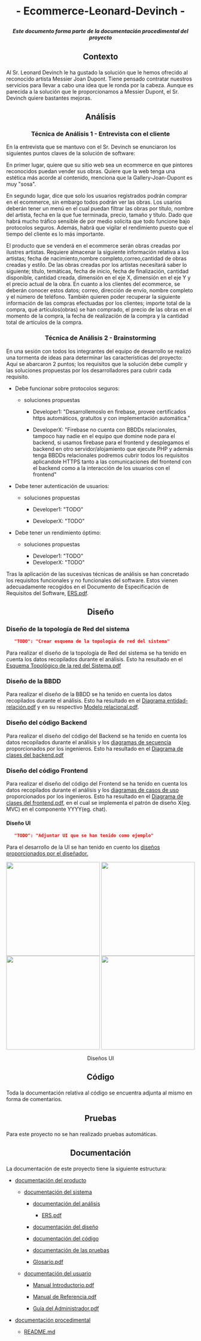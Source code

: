 # <p align="center"> - Ecommerce-Leonard-Devinch - </p>
##### <p align="center"> _Este documento forma parte de la documentación procedimental del proyecto_ </p>
## <p align="center"> Contexto </p>

Al Sr. Leonard Devinch le ha gustado la solución que le hemos ofrecido al reconocido artista Messier Joan Dupont. Tiene pensado contratar nuestros servicios para llevar a cabo una idea que le ronda por la cabeza. Aunque es parecida a la solución que le proporcionamos a Messier Dupont, el Sr. Devinch quiere bastantes mejoras.

## <p align="center"> Análisis </p>
### <p align="center"> Técnica de Análisis 1 - Entrevista con el cliente </p>

En la entrevista que se mantuvo con el Sr. Devinch se enunciaron los siguientes puntos claves de la solución de software:

En primer lugar, quiere que su sitio web sea un ecommerce en que pintores reconocidos puedan vender sus obras. Quiere que la web tenga una estética más acorde al contenido, menciona que la Gallery-Joan-Dupont es muy "sosa".

En segundo lugar, dice que solo los usuarios registrados podrán comprar en el ecommerce, sin embargo todos podrán ver las obras. Los usarios deberán tener un menú en el cual puedan filtrar las obras por título, nombre del artista, fecha en la que fue terminada, precio, tamaño y título. Dado que habrá mucho tráfico sensible de por medio solicita que todo funcione bajo protocolos seguros. Además, habrá que vigilar el rendimiento puesto que el tiempo del cliente es lo más importante.

El producto que se venderá en el ecommerce serán obras creadas por ilustres artistas. Requiere almacenar la siguiente información relativa a los artistas; fecha de nacimiento,nombre completo,correo,cantidad de obras creadas y estilo. De las obras creadas por los artistas necesitará saber lo siguiente; título, temáticas, fecha de inicio, fecha de finalización, cantidad disponible, cantidad creada, dimensión en el eje X, dimensión en el eje Y y el precio actual de la obra. En cuanto a los clientes del ecommerce, se deberán conocer estos datos; correo, dirección de envío, nombre completo y el número de teléfono.  También quieren poder recuperar la siguiente información de las compras efectuadas por los clientes; importe total de la compra, qué artículos(obras) se han comprado, el precio de las obras en el momento de la compra, la fecha de realización de la compra y la cantidad total de artículos de la compra.



### <p align="center"> Técnica de Análisis 2 - Brainstorming </p>

En una sesión con todos los integrantes del equipo de desarrollo se realizó una tormenta de ideas para determinar las características del proyecto:
Aquí se abarcaron 2 puntos; los requisitos que la solución debe cumplir y las soluciones propuestas por los desarrolladores para cubrir cada requisito.

- Debe funcionar sobre protocolos seguros:
  - soluciones propuestas

    - Developer1: "Desarrollemoslo en firebase, provee certificados https automáticos, gratuitos y con implementación automática."

    - DeveloperX: "Firebase no cuenta con BBDDs relacionales, tampoco hay nadie en el equipo que domine node para el backend, si usamos 
    firebase para el frontend y desplegamos el backend en otro servidor/alojamiento que ejecute PHP y además tenga BBDDs relacionales podremos cubrir todos los requisitos aplicandole HTTPS tanto a las comunicaciones del frontend con el backend como a la interacción de los usuarios con el frontend"

- Debe tener autenticación de usuarios:
  - soluciones propuestas
    
    - Developer1: "TODO"

    - DeveloperX: "TODO"

- Debe tener un rendimiento óptimo:
  - soluciones propuestas

    - Developer1: "TODO"
    - DeveloperX: "TODO"


Tras la aplicación de las sucesivas técnicas de análisis se han concretado los requisitos funcionales y no funcionales del software.
Estos vienen adecuadamente recogidos en el Documento de Especificación de Requisitos del Software, [ERS.pdf](documentación\documentación%20del%20producto\documentación%20del%20sistema\documentación%20análisis\ERS.pdf).



## <p align="center"> Diseño </p>


### <p align="left"> Diseño de la topología de Red del sistema </p>
```json
   "TODO": "Crear esquema de la topología de red del sistema"
```
Para realizar el diseño de la topología de Red del sistema se ha tenido en cuenta los datos recopilados durante el análisis. Esto ha resultado en el [Esquema Topológico de la red del Sistema.pdf]()




### <p align="left"> Diseño de la BBDD </p>
Para realizar el diseño de la BBDD se ha tenido en cuenta los datos recopilados durante el análisis. Esto ha resultado en el [Diagrama entidad-relación.pdf]() y en su respectivo [Modelo relacional.pdf]().






### <p align="left"> Diseño del código Backend </p>
Para realizar el diseño del código del Backend se ha tenido en cuenta los datos recopilados durante el análisis y los [diagramas de secuencia]() proporcionados por los ingenieros. Esto ha resultado en el [Diagrama de clases del backend.pdf]()





### <p align="left"> Diseño del código Frontend </p>
Para realizar el diseño del código del Frontend se ha tenido en cuenta los datos recopilados durante el análisis y los [diagramas de casos de uso]() proporcionados por los ingenieros. Esto ha resultado en el [Diagrama de clases del frontend.pdf](), en el cual se implementa el patrón de diseño X(eg. MVC) en el componente YYYY(eg. chat).


#### <p align="left"> Diseño UI </p>
```json
   "TODO": "Adjuntar UI que se han tenido como ejemplo"
```
Para el desarrollo de la UI se han tenido en cuento los [diseños proporcionados por el diseñador.](https://genuine-lamps.com/es/android/1254-the-8-best-texting-apps-for-android.html)

<div align="center">
    <img align="center" src="https://user-images.githubusercontent.com/59183512/144725133-8de7a385-947a-461f-ab3e-17b8f08d39f3.png" width="250">
    <img align="center" src="https://user-images.githubusercontent.com/59183512/144725133-8de7a385-947a-461f-ab3e-17b8f08d39f3.png" width="250">
    <img align="center" src="https://user-images.githubusercontent.com/59183512/144725133-8de7a385-947a-461f-ab3e-17b8f08d39f3.png" width="250">
    <img align="center" src="https://user-images.githubusercontent.com/59183512/144725133-8de7a385-947a-461f-ab3e-17b8f08d39f3.png" width="250">
</div>

<p align="center">Diseños UI</p>



## <p align="center"> Código </p>

Toda la documentación relativa al código se encuentra adjunta al mismo en forma de comentarios.

## <p align="center"> Pruebas </p>

Para este proyecto no se han realizado pruebas automáticas.

## <p align="center"> Documentación </p>

La documentación de este proyecto tiene la siguiente estructura:

- [documentación del producto](documentación\documentación%20del%20producto)
    - [documentación del sistema](documentación\documentación%20del%20producto\documentación%20del%20sistema)
        - [documentación del análisis](documentación\documentación%20del%20producto\documentación%20del%20sistema\documentación%20del%20análisis)
            - [ERS.pdf](documentación\documentación%20del%20producto\documentación%20del%20sistema\documentación%20análisis\ERS.pdf)
        - [documentación del diseño](documentación\documentación%20del%20producto\documentación%20del%20sistema\documentación%20del%20diseño)

        - [documentación del código](documentación\documentación%20del%20producto\documentación%20del%20sistema\documentación%20del%20código)
        
        - [documentación de las pruebas](documentación\documentación%20del%20producto\documentación%20del%20sistema\documentación%20de%20las%20pruebas)

        - [Glosario.pdf](documentación\documentación%20del%20producto\documentación%20del%20sistema\Glosario.pdf)

    - [documentación del usuario](documentación\documentación%20del%20producto\documentación%20del%20usuario)
        - [Manual Introductorio.pdf](documentación\documentación%20del%20producto\documentación%20del%20usuario\Manual%20Introductorio.pdf)

        - [Manual de Referencia.pdf](documentación\documentación%20del%20producto\documentación%20del%20usuario\Manual%20de%20Referencia.pdf)

        - [Guía del Administrador.pdf](documentación\documentación%20del%20producto\documentación%20del%20usuario\Guía%20del%20Administrador.pdf)

- [documentación procedimental](documentación\documentación%20procedimental)
    - [README.md](documentación\documentación%20procedimental\README.md)